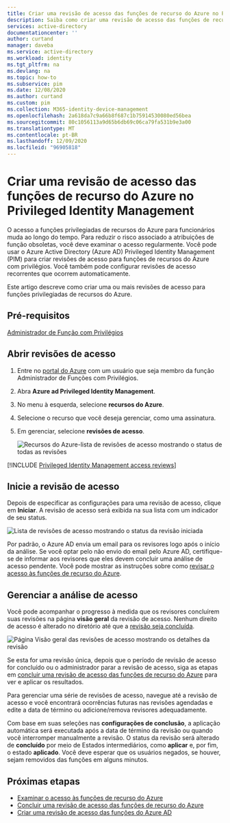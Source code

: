 ```yaml
---
title: Criar uma revisão de acesso das funções de recurso do Azure no PIM – Azure AD | Microsoft Docs
description: Saiba como criar uma revisão de acesso das funções de recurso do Azure no Azure AD Privileged Identity Management (PIM).
services: active-directory
documentationcenter: ''
author: curtand
manager: daveba
ms.service: active-directory
ms.workload: identity
ms.tgt_pltfrm: na
ms.devlang: na
ms.topic: how-to
ms.subservice: pim
ms.date: 12/08/2020
ms.author: curtand
ms.custom: pim
ms.collection: M365-identity-device-management
ms.openlocfilehash: 2a618da7c9a66b8f687c1b75914530080ed56bea
ms.sourcegitcommit: 80c1056113a9d65b6db69c06ca79fa531b9e3a00
ms.translationtype: MT
ms.contentlocale: pt-BR
ms.lasthandoff: 12/09/2020
ms.locfileid: "96905818"
---
```

# <a name="create-an-access-review-of-azure-resource-roles-in-privileged-identity-management"></a>Criar uma revisão de acesso das funções de recurso do Azure no Privileged Identity Management

O acesso a funções privilegiadas de recursos do Azure para funcionários muda ao longo do tempo. Para reduzir o risco associado a atribuições de função obsoletas, você deve examinar o acesso regularmente. Você pode usar o Azure Active Directory (Azure AD) Privileged Identity Management (PIM) para criar revisões de acesso para funções de recursos do Azure com privilégios. Você também pode configurar revisões de acesso recorrentes que ocorrem automaticamente.

Este artigo descreve como criar uma ou mais revisões de acesso para funções privilegiadas de recursos do Azure.

## <a name="prerequisites"></a>Pré-requisitos

[Administrador de Função com Privilégios](../roles/permissions-reference.md#privileged-role-administrator)

## <a name="open-access-reviews"></a>Abrir revisões de acesso

1. Entre no [portal do Azure](https://portal.azure.com/) com um usuário que seja membro da função Administrador de Funções com Privilégios.

1. Abra **Azure ad Privileged Identity Management**.

1. No menu à esquerda, selecione **recursos do Azure**.

1. Selecione o recurso que você deseja gerenciar, como uma assinatura.

1. Em gerenciar, selecione **revisões de acesso**.

    ![Recursos do Azure-lista de revisões de acesso mostrando o status de todas as revisões](./media/pim-resource-roles-start-access-review/access-reviews.png)

[!INCLUDE [Privileged Identity Management access reviews](../../../includes/active-directory-privileged-identity-management-access-reviews.md)]

## <a name="start-the-access-review"></a>Inicie a revisão de acesso

Depois de especificar as configurações para uma revisão de acesso, clique em **Iniciar**. A revisão de acesso será exibida na sua lista com um indicador de seu status.

![Lista de revisões de acesso mostrando o status da revisão iniciada](./media/pim-resource-roles-start-access-review/access-reviews-list.png)

Por padrão, o Azure AD envia um email para os revisores logo após o início da análise. Se você optar pelo não envio do email pelo Azure AD, certifique-se de informar aos revisores que eles devem concluir uma análise de acesso pendente. Você pode mostrar as instruções sobre como [revisar o acesso às funções de recurso do Azure](pim-resource-roles-perform-access-review.md).

## <a name="manage-the-access-review"></a>Gerenciar a análise de acesso

Você pode acompanhar o progresso à medida que os revisores concluírem suas revisões na página **visão geral** da revisão de acesso. Nenhum direito de acesso é alterado no diretório até que a [revisão seja concluída](pim-resource-roles-complete-access-review.md).

![Página Visão geral das revisões de acesso mostrando os detalhes da revisão](./media/pim-resource-roles-start-access-review/access-review-overview.png)

Se esta for uma revisão única, depois que o período de revisão de acesso for concluído ou o administrador parar a revisão de acesso, siga as etapas em [concluir uma revisão de acesso das funções de recurso do Azure](pim-resource-roles-complete-access-review.md) para ver e aplicar os resultados.  

Para gerenciar uma série de revisões de acesso, navegue até a revisão de acesso e você encontrará ocorrências futuras nas revisões agendadas e edite a data de término ou adicione/remova revisores adequadamente.

Com base em suas seleções nas **configurações de conclusão**, a aplicação automática será executada após a data de término da revisão ou quando você interromper manualmente a revisão. O status da revisão será alterado de **concluído** por meio de Estados intermediários, como **aplicar** e, por fim, o estado **aplicado**. Você deve esperar que os usuários negados, se houver, sejam removidos das funções em alguns minutos.

## <a name="next-steps"></a>Próximas etapas

- [Examinar o acesso às funções de recurso do Azure](pim-resource-roles-perform-access-review.md)
- [Concluir uma revisão de acesso das funções de recurso do Azure](pim-resource-roles-complete-access-review.md)
- [Criar uma revisão de acesso das funções do Azure AD](pim-how-to-start-security-review.md)
